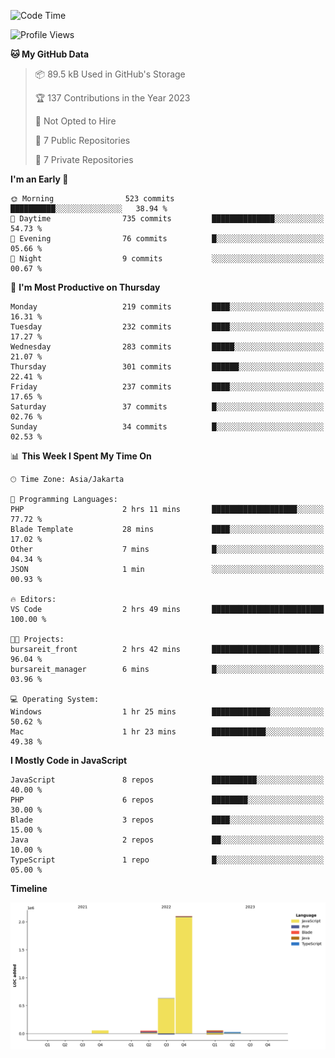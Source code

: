 <!--START_SECTION:waka-->
![Code Time](http://img.shields.io/badge/Code%20Time-87%20hrs%2021%20mins-blue)

![Profile Views](http://img.shields.io/badge/Profile%20Views-0-blue)

**🐱 My GitHub Data** 

> 📦 89.5 kB Used in GitHub's Storage 
 > 
> 🏆 137 Contributions in the Year 2023
 > 
> 🚫 Not Opted to Hire
 > 
> 📜 7 Public Repositories 
 > 
> 🔑 7 Private Repositories 
 > 
**I'm an Early 🐤** 

```text
🌞 Morning                523 commits         ██████████░░░░░░░░░░░░░░░   38.94 % 
🌆 Daytime                735 commits         ██████████████░░░░░░░░░░░   54.73 % 
🌃 Evening                76 commits          █░░░░░░░░░░░░░░░░░░░░░░░░   05.66 % 
🌙 Night                  9 commits           ░░░░░░░░░░░░░░░░░░░░░░░░░   00.67 % 
```
📅 **I'm Most Productive on Thursday** 

```text
Monday                   219 commits         ████░░░░░░░░░░░░░░░░░░░░░   16.31 % 
Tuesday                  232 commits         ████░░░░░░░░░░░░░░░░░░░░░   17.27 % 
Wednesday                283 commits         █████░░░░░░░░░░░░░░░░░░░░   21.07 % 
Thursday                 301 commits         ██████░░░░░░░░░░░░░░░░░░░   22.41 % 
Friday                   237 commits         ████░░░░░░░░░░░░░░░░░░░░░   17.65 % 
Saturday                 37 commits          █░░░░░░░░░░░░░░░░░░░░░░░░   02.76 % 
Sunday                   34 commits          █░░░░░░░░░░░░░░░░░░░░░░░░   02.53 % 
```


📊 **This Week I Spent My Time On** 

```text
🕑︎ Time Zone: Asia/Jakarta

💬 Programming Languages: 
PHP                      2 hrs 11 mins       ███████████████████░░░░░░   77.72 % 
Blade Template           28 mins             ████░░░░░░░░░░░░░░░░░░░░░   17.02 % 
Other                    7 mins              █░░░░░░░░░░░░░░░░░░░░░░░░   04.34 % 
JSON                     1 min               ░░░░░░░░░░░░░░░░░░░░░░░░░   00.93 % 

🔥 Editors: 
VS Code                  2 hrs 49 mins       █████████████████████████   100.00 % 

🐱‍💻 Projects: 
bursareit_front          2 hrs 42 mins       ████████████████████████░   96.04 % 
bursareit_manager        6 mins              █░░░░░░░░░░░░░░░░░░░░░░░░   03.96 % 

💻 Operating System: 
Windows                  1 hr 25 mins        █████████████░░░░░░░░░░░░   50.62 % 
Mac                      1 hr 23 mins        ████████████░░░░░░░░░░░░░   49.38 % 
```

**I Mostly Code in JavaScript** 

```text
JavaScript               8 repos             ██████████░░░░░░░░░░░░░░░   40.00 % 
PHP                      6 repos             ████████░░░░░░░░░░░░░░░░░   30.00 % 
Blade                    3 repos             ████░░░░░░░░░░░░░░░░░░░░░   15.00 % 
Java                     2 repos             ██░░░░░░░░░░░░░░░░░░░░░░░   10.00 % 
TypeScript               1 repo              █░░░░░░░░░░░░░░░░░░░░░░░░   05.00 % 
```



**Timeline**

![Lines of Code chart](https://raw.githubusercontent.com/brstreet2/brstreet2/main/assets/bar_graph.png)


<!--END_SECTION:waka-->
